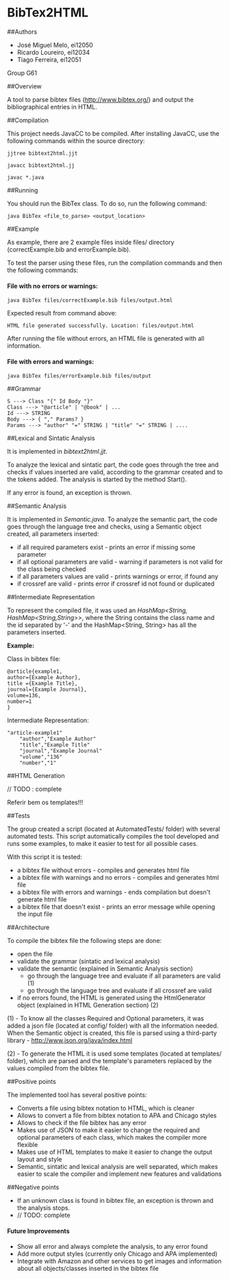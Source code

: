 # BibTex2HTML

##Authors

- José Miguel Melo, ei12050
- Ricardo Loureiro, ei12034
- Tiago Ferreira, ei12051

Group G61


##Overview

A tool to parse bibtex files (http://www.bibtex.org/) and output the bibliographical entries in HTML. 

##Compilation

This project needs JavaCC to be compiled. After installing JavaCC, use the following commands within the source directory:

```
jjtree bibtext2html.jjt

javacc bibtext2html.jj

javac *.java
```


##Running

You should run the BibTex class. To do so, run the following command:

```
java BibTex <file_to_parse> <output_location>

```


##Example


As example, there are 2 example files inside files/ directory (correctExample.bib and errorExample.bib).

To test the parser using these files, run the compilation commands and then the following commands:

#### File with no errors or warnings:
```
java BibTex files/correctExample.bib files/output.html

```
Expected result from command above:

```
HTML file generated successfully. Location: files/output.html
```

After running the file without errors, an HTML file is generated with all information.


#### File with errors and warnings:
```
java BibTex files/errorExample.bib files/output

```


##Grammar
```
S ---> Class "{" Id Body "}"
Class ---> "@article" | "@book" | ...
Id ---> STRING
Body ---> { "," Params? }
Params ---> "author" "=" STRING | "title" "=" STRING | ....
```

##Lexical and Sintatic Analysis

It is implemented in *bibtext2html.jjt*.

To analyze the lexical and sintatic part, the code goes through the tree and checks if values inserted are valid, according to the grammar created and to the tokens added. The analysis is started by the method Start().

If any error is found, an exception is thrown.

##Semantic Analysis

It is implemented in *Semantic.java*.
To analyze the semantic part, the code goes through the language tree and checks, using a Semantic object created, all parameters inserted:

- if all required parameters exist - prints an error if missing some parameter
- if all optional parameters are valid - warning if parameters is not valid for the class being checked
- if all parameters values are valid - prints warnings or error, if found any
- if crossref are valid - prints error if crossref id not found or duplicated
	
	
##Intermediate Representation

To represent the compiled file, it was used an *HashMap\<String, HashMap\<String,String\>\>*, where the String contains the class name and the id separated by '-' and the HashMap<String, String> has all the parameters inserted.

**Example:**

Class in bibtex file:
```
@article{example1,
author={Example Author},
title ={Example Title},
journal={Example Journal},
volume=136,
number=1
}
```

Intermediate Representation:
```
"article-example1"
	"author","Example Author"
	"title","Example Title"
	"journal","Example Journal"
	"volume","136"
	"number","1"
```


##HTML Generation

// TODO : complete

Referir bem os templates!!!

##Tests

The group created a script (located at AutomatedTests/ folder) with several automated tests. This script automatically compiles the tool developed and runs some examples, to make it easier to test for all possible cases.

With this script it is tested:
- a bibtex file without errors - compiles and generates html file
- a bibtex file with warnings and no errors - compiles and generates html file
- a bibtex file with errors and warnings - ends compilation but doesn't generate html file
- a bibtex file that doesn't exist - prints an error message while opening the input file


##Architecture

To compile the bibtex file the following steps are done:

- open the file
- validate the grammar (sintatic and lexical analysis)
- validate the semantic (explained in Semantic Analysis section)
	- go through the language tree and evaluate if all parameters are valid (1)
	- go through the language tree and evaluate if all crossref are valid
- if no errors found, the HTML is generated using the HtmlGenerator object (explained in HTML Generation section) (2)
	

(1) - To know all the classes Required and Optional parameters, it was added a json file (located at config/ folder) with all the information needed. When the Semantic object is created, this file is parsed using a third-party library - http://www.json.org/java/index.html

(2) - To generate the HTML it is used some templates (located at templates/ folder), which are parsed and the template's parameters replaced by the values compiled from the bibtex file.


##Positive points

The implemented tool has several positive points:

- Converts a file using bibtex notation to HTML, which is cleaner
- Allows to convert a file from bibtex notation to APA and Chicago styles
- Allows to check if the file bibtex has any error
- Makes use of JSON to make it easier to change the required and optional parameters of each class, which makes the compiler more flexible
- Makes use of HTML templates to make it easier to change the output layout and style
- Semantic, sintatic and lexical analysis are well separated, which makes easier to scale the compiler and implement new features and validations


##Negative points
- If an unknown class is found in bibtex file, an exception is thrown and the analysis stops.
- // TODO: complete

#### Future Improvements
- Show all error and always complete the analysis, to any error found
- Add more output styles (currently only Chicago and APA implemented)
- Integrate with Amazon and other services to get images and information about all objects/classes inserted in the bibtex file









